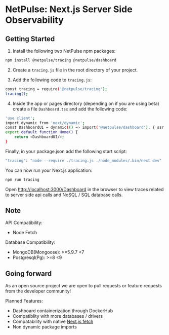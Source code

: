 # NetPulse: Next.js Server Side Observability

## Getting Started

1. Install the following two NetPulse npm packages:

```bash
npm install @netpulse/tracing @netpulse/dashboard
```

2. Create a `tracing.js` file in the root directory of your project.

3. Add the following code to `tracing.js`:

```bash
const tracing = require('@netpulse/tracing');
tracing();
```

4. Inside the app or pages directory (depending on if you are using beta) create a file `Dashboard.tsx` and add the following code:

```bash
'use client';
import dynamic from 'next/dynamic';
const DashboardUI = dynamic(() => import('@netpulse/dashboard'), { ssr: false });
export default function Home() {
    return <DashboardUI/>;
}
```

Finally, in your package.json add the following start script:

```bash
"tracing": "node --require ./tracing.js ./node_modules/.bin/next dev"
```

You can now run your Next.js application:

```bash
npm run tracing
```

Open [http://localhost:3000/Dashboard](http://localhost:3000/Dashboard) in the browser to view traces related to server side api calls and NoSQL / SQL database calls.

## Note

API Compatibility:

- Node Fetch

Database Compatibility:

- MongoDB(Mongoose): >=5.9.7 <7
- Postgresql(Pg): >=8 <9

## Going forward

As an open source project we are open to pull requests or feature requests from the developer community!

Planned Features:

- Dashboard containerization through DockerHub
- Compatiblity with more databases / drivers
- Compatability with native [Next.js fetch](https://beta.nextjs.org/docs/data-fetching/fundamentals)
- Non dynamic package imports
